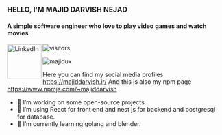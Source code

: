 ### HELLO, I'M MAJID DARVISH NEJAD

#### A simple software engineer who love to play video games and watch movies

![visitors](https://visitor-badge.glitch.me/badge?page_id=majidux)
[<img align="left" alt="LinkedIn" width="80" src="https://github.com/melanieshi0120/melanieshi0120/blob/master/linkedin.ico" />](https://www.linkedin.com/in/majid-darvish-nejad)
<br/>

<p align="left"> <img src="https://komarev.com/ghpvc/?username=majidux&label=Profile%20views&color=fe428e&style=plastic" alt="majidux" /></p>

Here you can find my social media profiles https://majiddarvish.ir/
And this is also my npm page https://www.npmjs.com/~majiddarvish

- 🔭 I’m working on some open-source projects.
- 👯 I’m using React for front end and nest js for backend and postgresql for database.
- 🌱 I’m currently learning golang and blender.
<!-- 
[![Majid's GitHub stats](https://github-readme-stats.vercel.app/api?username=majidux&layout=compact&show_icons=true&hide=issues,contribs&theme=dracula&count_private=true)](https://github.com/majidux)
[![Top Langs](https://github-readme-stats.vercel.app/api/top-langs/?username=majidux&count_private=true&layout=compact&theme=dracula&hide=css,objective-c,shell,scss,html)](https://github.com/majidux)
 -->
